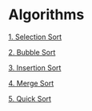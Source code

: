 # Algorithms

[1. Selection Sort]()

[2. Bubble Sort]()

[3. Insertion Sort]()

[4. Merge Sort]()

[5. Quick Sort]()
